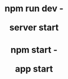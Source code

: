 <h1 align="center">npm run dev -<p>server start</p> 
<h1 align="center">npm start -<p>app start</p> 
